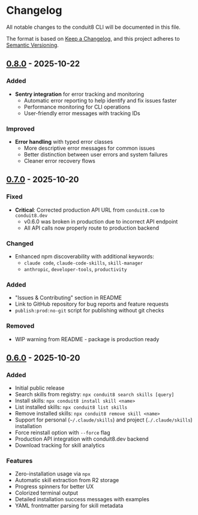 # Changelog

All notable changes to the conduit8 CLI will be documented in this file.

The format is based on [Keep a Changelog](https://keepachangelog.com/en/1.0.0/),
and this project adheres to [Semantic Versioning](https://semver.org/spec/v2.0.0.html).

## [0.8.0] - 2025-10-22

### Added
- **Sentry integration** for error tracking and monitoring
  - Automatic error reporting to help identify and fix issues faster
  - Performance monitoring for CLI operations
  - User-friendly error messages with tracking IDs

### Improved
- **Error handling** with typed error classes
  - More descriptive error messages for common issues
  - Better distinction between user errors and system failures
  - Cleaner error recovery flows

## [0.7.0] - 2025-10-20

### Fixed
- **Critical**: Corrected production API URL from `conduit8.com` to `conduit8.dev`
  - v0.6.0 was broken in production due to incorrect API endpoint
  - All API calls now properly route to production backend

### Changed
- Enhanced npm discoverability with additional keywords:
  - `claude code`, `claude-code-skills`, `skill-manager`
  - `anthropic`, `developer-tools`, `productivity`

### Added
- "Issues & Contributing" section in README
- Link to GitHub repository for bug reports and feature requests
- `publish:prod:no-git` script for publishing without git checks

### Removed
- WIP warning from README - package is production ready

## [0.6.0] - 2025-10-20

### Added
- Initial public release
- Search skills from registry: `npx conduit8 search skills [query]`
- Install skills: `npx conduit8 install skill <name>`
- List installed skills: `npx conduit8 list skills`
- Remove installed skills: `npx conduit8 remove skill <name>`
- Support for personal (`~/.claude/skills`) and project (`./.claude/skills`) installation
- Force reinstall option with `--force` flag
- Production API integration with conduit8.dev backend
- Download tracking for skill analytics

### Features
- Zero-installation usage via `npx`
- Automatic skill extraction from R2 storage
- Progress spinners for better UX
- Colorized terminal output
- Detailed installation success messages with examples
- YAML frontmatter parsing for skill metadata

[0.8.0]: https://github.com/alexander-zuev/conduit8/compare/cli-v0.7.0...cli-v0.8.0
[0.7.0]: https://github.com/alexander-zuev/conduit8/compare/cli-v0.6.0...cli-v0.7.0
[0.6.0]: https://github.com/alexander-zuev/conduit8/releases/tag/cli-v0.6.0
